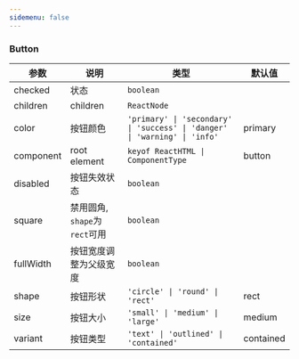 ```yaml
---
sidemenu: false
---
```

### Button



| 参数	|说明	|类型	|默认值
| --- | --- | --- | ---
| checked | 状态 | `boolean` |
| children | children | `ReactNode` |
| color | 按钮颜色 | `'primary' \| 'secondary' \| 'success' \| 'danger' \| 'warning' \| 'info'` | primary
| component | root element | `keyof ReactHTML \| ComponentType` | button
| disabled | 按钮失效状态 | `boolean` |
| square | 禁用圆角, `shape`为`rect`可用 | `boolean` |
| fullWidth | 按钮宽度调整为父级宽度 | `boolean` |
| shape | 按钮形状 | `'circle' \| 'round' \| 'rect'` | rect
| size | 按钮大小 | `'small' \| 'medium' \| 'large'` | medium
| variant | 按钮类型 | `'text' \| 'outlined' \| 'contained'` | contained
